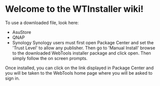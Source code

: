# Welcome to the WTInstaller wiki!

To use a downloaded file, look here:

* AsuStore
* QNAP
* Synology
Synology users must first open Package Center and set the 'Trust Level' to allow any publisher. Then go to 'Manual Install' browse to the downloaded WebTools installer package and click open. Then simply follow the on screen prompts.

Once installed, you can click on the link displayed in Package Center and you will be taken to the WebTools home page where you will be asked to sign in.


